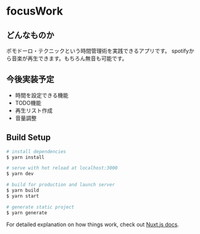 # focusWork

## どんなものか
ポモドーロ・テクニックという時間管理術を実践できるアプリです。
spotifyから音楽が再生できます。もちろん無音も可能です。
## 今後実装予定
- 時間を設定できる機能
- TODO機能
- 再生リスト作成
- 音量調整

## Build Setup

```bash
# install dependencies
$ yarn install

# serve with hot reload at localhost:3000
$ yarn dev

# build for production and launch server
$ yarn build
$ yarn start

# generate static project
$ yarn generate
```

For detailed explanation on how things work, check out [Nuxt.js docs](https://nuxtjs.org).
